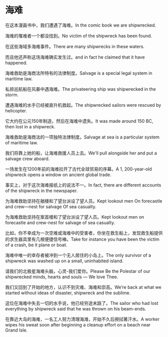 # 海难

<p><span class="chinese">在这本漫画书中，我们遭遇了海难。</span><span class="english">In the comic book we are shipwrecked.</span></p>

<p><span class="chinese">海难的罹难者一个都没找到。</span><span class="english">No victim of the shipwreck has been found.</span></p>

<p><span class="chinese">在这些海域多海难事件。</span><span class="english">There are many shipwrecks in these waters.</span></p>

<p><span class="chinese">而且他还声称这场海难确实发生过。</span><span class="english">and in fact he claimed that it have happened.</span></p>

<p><span class="chinese">海难救助是海商法所特有的法律制度。</span><span class="english">Salvage is a special legal system in maritime law.</span></p>

<p><span class="chinese">私掠巡航船在风暴中遇海难。</span><span class="english">The privateering ship was shipwrecked in the storm.</span></p>

<p><span class="chinese">遭遇海难的水手已经被直升机救起。</span><span class="english">The shipwrecked sailors were rescued by helicopter.</span></p>

<p><span class="chinese">它大约在公元150年制造，然后在海难中遗失。</span><span class="english">It was made around 150 BC, then lost in a shipwreck.</span></p>

<p><span class="chinese">海难救助是海商法的一项独特法律制度。</span><span class="english">Salvage at sea is a particular system of maritime law.</span></p>

<p><span class="chinese">我们将靠上她的船，让海难救援人员上去。</span><span class="english">We'll pull alongside her and put a salvage crew aboard.</span></p>

<p><span class="chinese">一场发生在1200年前的海难拉开了古代全球贸易的序幕。</span><span class="english">A 1, 200-year-old shipwreck opens a window on ancient global trade.</span></p>

<p><span class="chinese">事实上，对于这次海难报纸上的说法不一。</span><span class="english">In fact, there are different accounts of the shipwreck in the newspaper.</span></p>

<p><span class="chinese">为海难救助坚持在艏楼和了望台派设了望人员。</span><span class="english">Kept lookout men On forecastle and crew—nest for salvage Of sea casualty.</span></p>

<p><span class="chinese">为海难救助坚持在案首楼和了望台派设了望人员。</span><span class="english">Kept lookout men on forecastle and crew-nest for salvage of sea casualty.</span></p>

<p><span class="chinese">比如，你不幸成为一次空难或海难中的受害者，你坐在救生船上，发现救生船提供的求生器具里有几根便捷信号棒。</span><span class="english">Take for instance you have been the victim of a crash, be it plane or boat.</span></p>

<p><span class="chinese">海难中唯一的幸存者被冲到一个无人居住的小岛上。</span><span class="english">The only survivor of a shipwreck was washed up on a small, uninhabited island.</span></p>

<p><span class="chinese">请我们的北极星海难头脑，心灵-我们爱你。</span><span class="english">Please Be the Polestar of our shipwrecked minds, hearts and souls — We love Thee.</span></p>

<p><span class="chinese">我们又回到了开始的地方，认识不到灾难、海难和崇高。</span><span class="english">We’re back at what we started without ideas of disaster, shipwreck and the sublime.</span></p>

<p><span class="chinese">这位在海难中失去一切的水手说，他已经穷途末路了。</span><span class="english">The sailor who had lost everything by shipwreck said that he was thrown on his beam-ends.</span></p>

<p><span class="chinese">在靠近大岛的海难，一名工人努力清理海滩，开始不久后擦拭著汗水。</span><span class="english">A worker wipes his sweat soon after beginning a cleanup effort on a beach near Grand Isle.</span></p>


